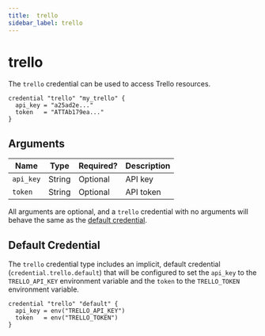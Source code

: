```yaml
---
title:  trello
sidebar_label: trello
---
```


# trello

The `trello` credential can be used to access Trello resources.

```hcl
credential "trello" "my_trello" {
  api_key = "a25ad2e..."
  token   = "ATTAb179ea..."
}
```

## Arguments

| Name            | Type    | Required?| Description
|-----------------|---------|----------|-------------------
| `api_key`       |  String | Optional | API key
| `token`         |  String | Optional | API token

All arguments are optional, and a `trello` credential with no arguments will behave the same as the [default credential](#default-credential).

## Default Credential

The `trello` credential type includes an implicit, default credential (`credential.trello.default`) that will be configured to set the `api_key` to the `TRELLO_API_KEY` environment variable and the `token` to the `TRELLO_TOKEN` environment variable.

```hcl
credential "trello" "default" {
  api_key = env("TRELLO_API_KEY")
  token   = env("TRELLO_TOKEN")
}
```
